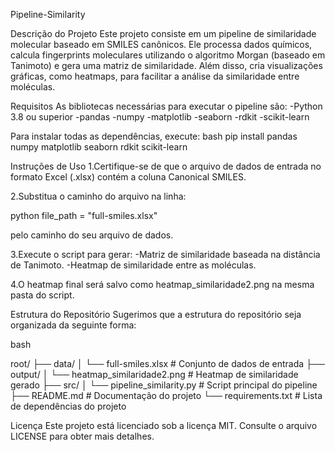 Pipeline-Similarity

Descrição do Projeto
Este projeto consiste em um pipeline de similaridade molecular baseado em SMILES canônicos. Ele processa dados químicos, calcula fingerprints moleculares utilizando o algoritmo Morgan (baseado em Tanimoto) e gera uma matriz de similaridade. Além disso, cria visualizações gráficas, como heatmaps, para facilitar a análise da similaridade entre moléculas.

Requisitos
As bibliotecas necessárias para executar o pipeline são:
-Python 3.8 ou superior
-pandas
-numpy
-matplotlib
-seaborn
-rdkit
-scikit-learn


Para instalar todas as dependências, execute:
bash
pip install pandas numpy matplotlib seaborn rdkit scikit-learn


Instruções de Uso
1.Certifique-se de que o arquivo de dados de entrada no formato Excel (.xlsx) contém a coluna Canonical SMILES.
   
2.Substitua o caminho do arquivo na linha:

python
file_path = "full-smiles.xlsx"

pelo caminho do seu arquivo de dados.

3.Execute o script para gerar:
-Matriz de similaridade baseada na distância de Tanimoto.
-Heatmap de similaridade entre as moléculas.

4.O heatmap final será salvo como heatmap_similaridade2.png na mesma pasta do script.

Estrutura do Repositório
Sugerimos que a estrutura do repositório seja organizada da seguinte forma:

bash

root/
├── data/
│   └── full-smiles.xlsx           # Conjunto de dados de entrada
├── output/
│   └── heatmap_similaridade2.png  # Heatmap de similaridade gerado
├── src/
│   └── pipeline_similarity.py     # Script principal do pipeline
├── README.md                      # Documentação do projeto
└── requirements.txt               # Lista de dependências do projeto


Licença
Este projeto está licenciado sob a licença MIT. Consulte o arquivo LICENSE para obter mais detalhes.
